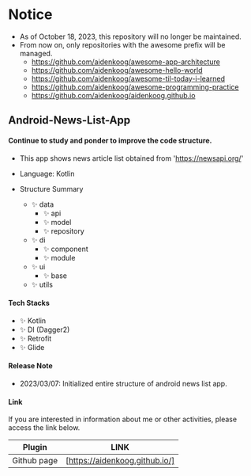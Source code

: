 # Notice
- As of October 18, 2023, this repository will no longer be maintained.
- From now on, only repositories with the awesome prefix will be managed.
  - https://github.com/aidenkoog/awesome-app-architecture 
  - https://github.com/aidenkoog/awesome-hello-world 
  - https://github.com/aidenkoog/awesome-til-today-i-learned 
  - https://github.com/aidenkoog/awesome-programming-practice
  - https://github.com/aidenkoog/aidenkoog.github.io

## Android-News-List-App

#### Continue to study and ponder to improve the code structure.

- This app shows news article list obtained from 'https://newsapi.org/'

- Language: Kotlin
- Structure Summary
  - ✨ data
    - ✨ api
    - ✨ model
    - ✨ repository
  - ✨ di
    - ✨ component
    - ✨ module
  - ✨ ui
    - ✨ base 
  - ✨ utils

#### Tech Stacks
- ✨ Kotlin
- ✨ DI (Dagger2)
- ✨ Retrofit
- ✨ Glide

#### Release Note
- 2023/03/07: Initialized entire structure of android news list app.

#### Link

If you are interested in information about me or other activities, please access the link below.

| Plugin      | LINK                           |
| ----------- | ------------------------------ |
| Github page | [https://aidenkoog.github.io/] |
